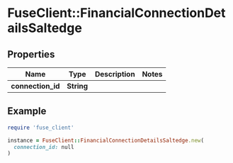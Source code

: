 # FuseClient::FinancialConnectionDetailsSaltedge

## Properties

| Name | Type | Description | Notes |
| ---- | ---- | ----------- | ----- |
| **connection_id** | **String** |  |  |

## Example

```ruby
require 'fuse_client'

instance = FuseClient::FinancialConnectionDetailsSaltedge.new(
  connection_id: null
)
```

